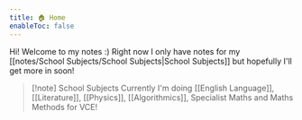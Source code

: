 ```yaml
---
title: 🏠 Home
enableToc: false
---
```


Hi! Welcome to my notes :)
Right now I only have notes for my [[notes/School Subjects/School Subjects|School Subjects]] but hopefully I'll get more in soon!

> [!note] School Subjects
> Currently I'm doing [[English Language]], [[Literature]], [[Physics]], [[Algorithmics]], Specialist Maths and Maths Methods for VCE!



